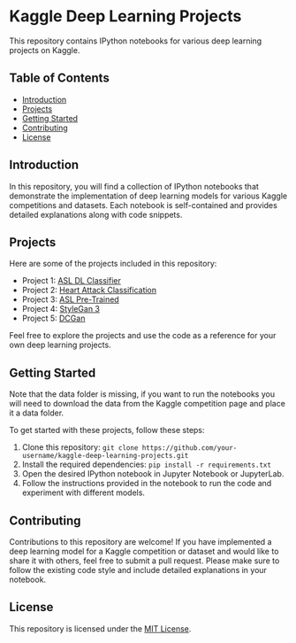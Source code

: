 # Kaggle Deep Learning Projects

This repository contains IPython notebooks for various deep learning projects on Kaggle.

## Table of Contents

- [Introduction](#introduction)
- [Projects](#projects)
- [Getting Started](#getting-started)
- [Contributing](#contributing)
- [License](#license)

## Introduction

In this repository, you will find a collection of IPython notebooks that demonstrate the implementation of deep learning models for various Kaggle competitions and datasets. Each notebook is self-contained and provides detailed explanations along with code snippets.

## Projects

Here are some of the projects included in this repository:

- Project 1: [ASL DL Classifier](https://github.com/CardoCodes/deep-learning/blob/main/asl_dl_classifier.ipynb)
- Project 2: [Heart Attack Classification](https://github.com/CardoCodes/deep-learning/blob/main/heart_attack_classification.ipynb)
- Project 3: [ASL Pre-Trained](https://github.com/CardoCodes/deep-learning/blob/main/asl_pre_trained.ipynb)
- Project 4: [StyleGan 3](https://github.com/CardoCodes/deep-learning/blob/main/style_gan_3.ipynb)
- Project 5: [DCGan](https://github.com/CardoCodes/deep-learning/blob/main/dcgan.ipynb)

Feel free to explore the projects and use the code as a reference for your own deep learning projects.

## Getting Started

Note that the data folder is missing, if you want to run the notebooks you will need to download the data from the Kaggle competition page and place it a data folder.

To get started with these projects, follow these steps:

1. Clone this repository: `git clone https://github.com/your-username/kaggle-deep-learning-projects.git`
2. Install the required dependencies: `pip install -r requirements.txt`
3. Open the desired IPython notebook in Jupyter Notebook or JupyterLab.
4. Follow the instructions provided in the notebook to run the code and experiment with different models.

## Contributing

Contributions to this repository are welcome! If you have implemented a deep learning model for a Kaggle competition or dataset and would like to share it with others, feel free to submit a pull request. Please make sure to follow the existing code style and include detailed explanations in your notebook.

## License

This repository is licensed under the [MIT License](LICENSE).
